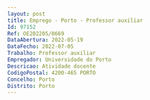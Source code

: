 ```yaml
--- 
layout: post
title: Emprego - Porto - Professor auxiliar
Id: 97152
Ref: OE202205/0669
DataAbertura: 2022-05-19
DataFecho: 2022-07-05
Trabalho: Professor auxiliar
Empregador: Universidade do Porto
Descricao: Atividade docente
CodigoPostal: 4200-465 PORTO
Concelho: Porto
Distrito: Porto
--- 
```

